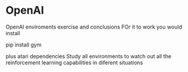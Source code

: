# OpenAI
OpenAI enviroments exercise and conclusions
FOr it to work you would install 

pip install gym

plus atari dependencies
Study all environments to watch out all the reinforcement learning capabilities in diferent situations
